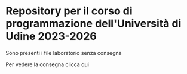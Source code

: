 <h1><b>Repository per il corso di programmazione dell'Università di Udine 2023-2026</b></h1>
<p>Sono presenti i file laboratorio senza consegna</p>
<p>Per vedere la consegna clicca <a src="https://users.dimi.uniud.it/~claudio.mirolo/teaching/programmazione/index.html" target="_blank">qui</a></p>
